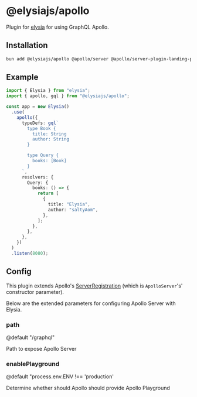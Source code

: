 # @elysiajs/apollo

Plugin for [elysia](https://github.com/elysiajs/elysia) for using GraphQL Apollo.

## Installation

```bash
bun add @elysiajs/apollo @apollo/server @apollo/server-plugin-landing-page-graphql-playground graphql
```

## Example

```typescript
import { Elysia } from "elysia";
import { apollo, gql } from "@elysiajs/apollo";

const app = new Elysia()
  .use(
    apollo({
      typeDefs: gql`
        type Book {
          title: String
          author: String
        }

        type Query {
          books: [Book]
        }
      `,
      resolvers: {
        Query: {
          books: () => {
            return [
              {
                title: "Elysia",
                author: "saltyAom",
              },
            ];
          },
        },
      },
    })
  )
  .listen(8080);
```

## Config

This plugin extends Apollo's [ServerRegistration](https://www.apollographql.com/docs/apollo-server/api/apollo-server/#options) (which is `ApolloServer`'s' constructor parameter).

Below are the extended parameters for configuring Apollo Server with Elysia.

### path

@default "/graphql"

Path to expose Apollo Server

### enablePlayground

@default "process.env.ENV !== 'production'

Determine whether should Apollo should provide Apollo Playground
